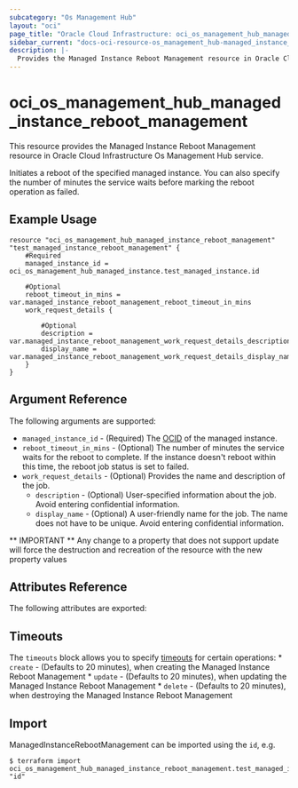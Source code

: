 ```yaml
---
subcategory: "Os Management Hub"
layout: "oci"
page_title: "Oracle Cloud Infrastructure: oci_os_management_hub_managed_instance_reboot_management"
sidebar_current: "docs-oci-resource-os_management_hub-managed_instance_reboot_management"
description: |-
  Provides the Managed Instance Reboot Management resource in Oracle Cloud Infrastructure Os Management Hub service
---
```


# oci_os_management_hub_managed_instance_reboot_management
This resource provides the Managed Instance Reboot Management resource in Oracle Cloud Infrastructure Os Management Hub service.

Initiates a reboot of the specified managed instance. You can also specify the number of minutes the service 
waits before marking the reboot operation as failed.


## Example Usage

```hcl
resource "oci_os_management_hub_managed_instance_reboot_management" "test_managed_instance_reboot_management" {
	#Required
	managed_instance_id = oci_os_management_hub_managed_instance.test_managed_instance.id

	#Optional
	reboot_timeout_in_mins = var.managed_instance_reboot_management_reboot_timeout_in_mins
	work_request_details {

		#Optional
		description = var.managed_instance_reboot_management_work_request_details_description
		display_name = var.managed_instance_reboot_management_work_request_details_display_name
	}
}
```

## Argument Reference

The following arguments are supported:

* `managed_instance_id` - (Required) The [OCID](https://docs.cloud.oracle.com/iaas/Content/General/Concepts/identifiers.htm) of the managed instance.
* `reboot_timeout_in_mins` - (Optional) The number of minutes the service waits for the reboot to complete. If the instance doesn't reboot within this  time, the reboot job status is set to failed. 
* `work_request_details` - (Optional) Provides the name and description of the job.
	* `description` - (Optional) User-specified information about the job. Avoid entering confidential information.
	* `display_name` - (Optional) A user-friendly name for the job. The name does not have to be unique. Avoid entering confidential information.


** IMPORTANT **
Any change to a property that does not support update will force the destruction and recreation of the resource with the new property values

## Attributes Reference

The following attributes are exported:


## Timeouts

The `timeouts` block allows you to specify [timeouts](https://registry.terraform.io/providers/oracle/oci/latest/docs/guides/changing_timeouts) for certain operations:
	* `create` - (Defaults to 20 minutes), when creating the Managed Instance Reboot Management
	* `update` - (Defaults to 20 minutes), when updating the Managed Instance Reboot Management
	* `delete` - (Defaults to 20 minutes), when destroying the Managed Instance Reboot Management


## Import

ManagedInstanceRebootManagement can be imported using the `id`, e.g.

```
$ terraform import oci_os_management_hub_managed_instance_reboot_management.test_managed_instance_reboot_management "id"
```

